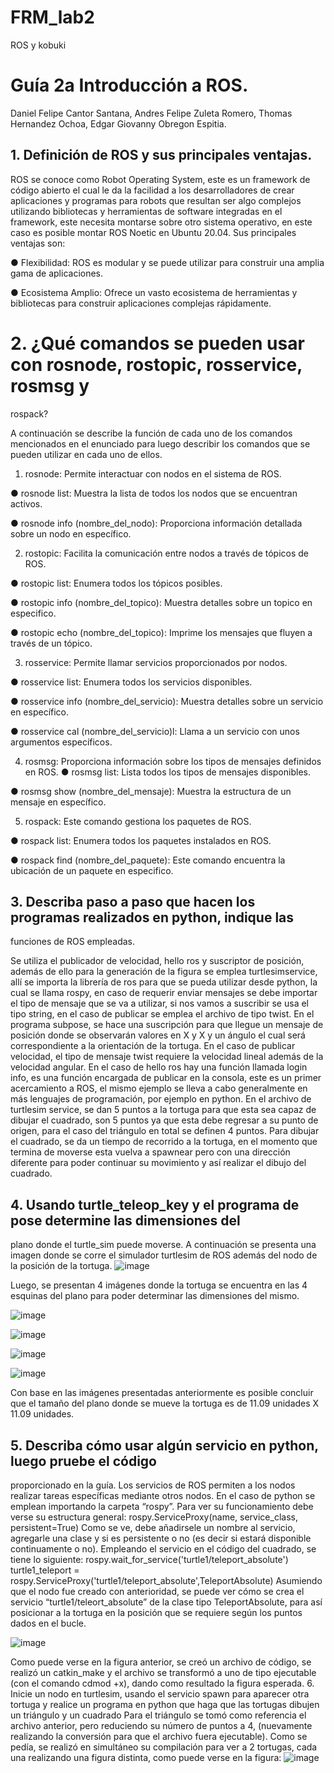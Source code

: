 # FRM_lab2
ROS y kobuki
# Guía 2a Introducción a ROS.
Daniel Felipe Cantor Santana, Andres Felipe Zuleta Romero, Thomas Hernandez Ochoa,
Edgar Giovanny Obregon Espitia.
## 1. Definición de ROS y sus principales ventajas.
ROS se conoce como Robot Operating System, este es un framework de código abierto el
cual le da la facilidad a los desarrolladores de crear aplicaciones y programas para robots
que resultan ser algo complejos utilizando bibliotecas y herramientas de software integradas
en el framework, este necesita montarse sobre otro sistema operativo, en este caso es
posible montar ROS Noetic en Ubuntu 20.04.
Sus principales ventajas son:

● Flexibilidad: ROS es modular y se puede utilizar para construir una amplia gama de
aplicaciones.

● Ecosistema Amplio: Ofrece un vasto ecosistema de herramientas y bibliotecas
para construir aplicaciones complejas rápidamente.

# 2. ¿Qué comandos se pueden usar con rosnode, rostopic, rosservice, rosmsg y
rospack?

A continuación se describe la función de cada uno de los comandos mencionados en el
enunciado para luego describir los comandos que se pueden utilizar en cada uno de ellos.

1. rosnode: Permite interactuar con nodos en el sistema de ROS.

● rosnode list: Muestra la lista de todos los nodos que se encuentran activos.

● rosnode info (nombre_del_nodo): Proporciona información detallada sobre un
nodo en específico.

2. rostopic: Facilita la comunicación entre nodos a través de tópicos de ROS.

● rostopic list: Enumera todos los tópicos posibles.

● rostopic info (nombre_del_topico): Muestra detalles sobre un topico en
especifico.

● rostopic echo (nombre_del_topico): Imprime los mensajes que fluyen a través
de un tópico.

3. rosservice: Permite llamar servicios proporcionados por nodos.
   
● rosservice list: Enumera todos los servicios disponibles.

● rosservice info (nombre_del_servicio): Muestra detalles sobre un servicio en
específico.

● rosservice cal (nombre_del_servicio)l: Llama a un servicio con unos
argumentos específicos.

4. rosmsg: Proporciona información sobre los tipos de mensajes definidos en ROS.
● rosmsg list: Lista todos los tipos de mensajes disponibles.

● rosmsg show (nombre_del_mensaje): Muestra la estructura de un mensaje
en específico.

5. rospack: Este comando gestiona los paquetes de ROS.
   
● rospack list: Enumera todos los paquetes instalados en ROS.

● rospack find (nombre_del_paquete): Este comando encuentra la ubicación de
un paquete en especifico.

## 3. Describa paso a paso que hacen los programas realizados en python, indique las
funciones de ROS empleadas.

Se utiliza el publicador de velocidad, hello ros y suscriptor de posición, además de ello para
la generación de la figura se emplea turtlesimservice, allí se importa la librería de ros para
que se pueda utilizar desde python, la cual se llama rospy, en caso de requerir enviar
mensajes se debe importar el tipo de mensaje que se va a utilizar, si nos vamos a suscribir
se usa el tipo string, en el caso de publicar se emplea el archivo de tipo twist.
En el programa subpose, se hace una suscripción para que llegue un mensaje de posición
donde se observarán valores en X y X y un ángulo el cual será correspondiente a la
orientación de la tortuga.
En el caso de publicar velocidad, el tipo de mensaje twist requiere la velocidad lineal
además de la velocidad angular.
En el caso de hello ros hay una función llamada login info, es una función encargada de
publicar en la consola, este es un primer acercamiento a ROS, el mismo ejemplo se lleva a
cabo generalmente en más lenguajes de programación, por ejemplo en python.
En el archivo de turtlesim service, se dan 5 puntos a la tortuga para que esta sea capaz de
dibujar el cuadrado, son 5 puntos ya que esta debe regresar a su punto de origen, para el
caso del triángulo en total se definen 4 puntos.
Para dibujar el cuadrado, se da un tiempo de recorrido a la tortuga, en el momento que
termina de moverse esta vuelva a spawnear pero con una dirección diferente para poder
continuar su movimiento y así realizar el dibujo del cuadrado.

## 4. Usando turtle_teleop_key y el programa de pose determine las dimensiones del
plano donde el turtle_sim puede moverse.
A continuación se presenta una imagen donde se corre el simulador turtlesim de ROS
además del nodo de la posición de la tortuga.
![image](https://github.com/Ggio0/FRM_lab2/assets/82681128/58f47622-9345-453c-97f7-f864849a9af3)

Luego, se presentan 4 imágenes donde la tortuga se encuentra en las 4 esquinas del plano
para poder determinar las dimensiones del mismo.

![image](https://github.com/Ggio0/FRM_lab2/assets/82681128/70b35183-785a-4e59-ba3b-c199c5b9812a)

![image](https://github.com/Ggio0/FRM_lab2/assets/82681128/caf46123-8792-47b4-a4a0-525093bf9069)

![image](https://github.com/Ggio0/FRM_lab2/assets/82681128/fab6df5b-f624-459c-afa2-82b1a9bddc14)

![image](https://github.com/Ggio0/FRM_lab2/assets/82681128/53fb6e30-d6bc-4ac1-bc91-59ae4343d901)

Con base en las imágenes presentadas anteriormente es posible concluir que el tamaño del
plano donde se mueve la tortuga es de 11.09 unidades X 11.09 unidades.
## 5. Describa cómo usar algún servicio en python, luego pruebe el código
proporcionado en la guía.
Los servicios de ROS permiten a los nodos realizar tareas específicas mediante otros
nodos. En el caso de python se emplean importando la carpeta “rospy”. Para ver su
funcionamiento debe verse su estructura general:
rospy.ServiceProxy(name, service_class, persistent=True)
Como se ve, debe añadirsele un nombre al servicio, agregarle una clase y si es persistente o no
(es decir si estará disponible continuamente o no). Empleando el servicio en el código del
cuadrado, se tiene lo siguiente:
rospy.wait_for_service('turtle1/teleport_absolute')
turtle1_teleport = rospy.ServiceProxy('turtle1/teleport_absolute',TeleportAbsolute)
Asumiendo que el nodo fue creado con anterioridad, se puede ver cómo se crea el servicio
“turtle1/teleort_absolute” de la clase tipo TeleportAbsolute, para así posicionar a la tortuga
en la posición que se requiere según los puntos dados en el bucle.

![image](https://github.com/Ggio0/FRM_lab2/assets/82681128/b41d2720-d279-4117-9751-b2209f9a0291)

Como puede verse en la figura anterior, se creó un archivo de código, se realizó un
catkin_make y el archivo se transformó a uno de tipo ejecutable (con el comando cdmod
+x), dando como resultado la figura esperada.
6. Inicie un nodo en turtlesim, usando el servicio spawn para aparecer otra tortuga y
realice un programa en python que haga que las tortugas dibujen un triángulo y un
cuadrado
Para el triángulo se tomó como referencia el archivo anterior, pero reduciendo su número de
puntos a 4, (nuevamente realizando la conversión para que el archivo fuera ejecutable).
Como se pedía, se realizó en simultáneo su compilación para ver a 2 tortugas, cada una
realizando una figura distinta, como puede verse en la figura:
![image](https://github.com/Ggio0/FRM_lab2/assets/82681128/a5e542f4-5fa2-4f6a-b752-0b81b19788cb)
